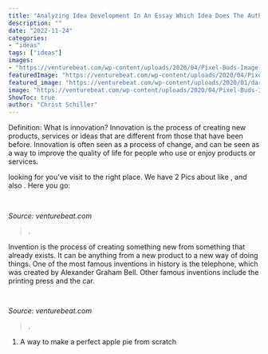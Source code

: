 ```yaml
---
title: "Analyzing Idea Development In An Essay Which Idea Does The Author Introduce First ~"
description: ""
date: "2022-11-24"
categories:
- "ideas"
tags: ["ideas"]
images:
- "https://venturebeat.com/wp-content/uploads/2020/04/Pixel-Buds-Image-All-Colors.png?w=800"
featuredImage: "https://venturebeat.com/wp-content/uploads/2020/04/Pixel-Buds-Image-All-Colors.png?w=800"
featured_image: "https://venturebeat.com/wp-content/uploads/2020/01/dario-gil.jpg?w=800"
image: "https://venturebeat.com/wp-content/uploads/2020/04/Pixel-Buds-Image-All-Colors.png?w=800"
ShowToc: true
author: "Christ Schiller"
---
```



Definition: What is innovation?
Innovation is the process of creating new products, services or ideas that are different from those that have been before. Innovation is often seen as a process of change, and can be seen as a way to improve the quality of life for people who use or enjoy products or services.

	

		
looking for  you've visit to the right place. We have 2 Pics about  like ,  and also . Here you go:
		
    
## 

<img loading=lazy src="https://venturebeat.com/wp-content/uploads/2020/01/dario-gil.jpg?w=800" onerror="this.onerror=null;this.src='https://tse1.mm.bing.net/th?id=OIP.v0G8eXwdyMDuLrKYJXJeWQHaE7&amp;pid=15.1';" alt="">

_Source: venturebeat.com_

>. 

	

Invention is the process of creating something new from something that already exists. It can be anything from a new product to a new way of doing things. One of the most famous inventions in history is the telephone, which was created by Alexander Graham Bell. Other famous inventions include the printing press and the car.

    
## 

<img loading=lazy src="https://venturebeat.com/wp-content/uploads/2020/04/Pixel-Buds-Image-All-Colors.png?w=800" onerror="this.onerror=null;this.src='https://tse2.mm.bing.net/th?id=OIP.xnf2A0rOgVdN5DDcTVjKZwHaDE&amp;pid=15.1';" alt="">

_Source: venturebeat.com_

>. 

	

1. A way to make a perfect apple pie from scratch 


